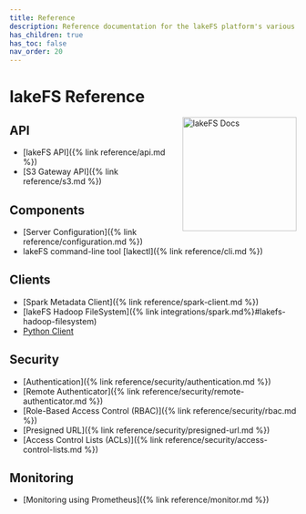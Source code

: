 ```yaml
---
title: Reference
description: Reference documentation for the lakeFS platform's various APIs, CLIs, and file formats.
has_children: true
has_toc: false
nav_order: 20
---
```


# lakeFS Reference

<img src="/assets/img/docs_logo.png" alt="lakeFS Docs" width=200 style="float: right; margin: 0 0 10px 10px;"/>

## API

- [lakeFS API]({% link reference/api.md %})
- [S3 Gateway API]({% link reference/s3.md %})

## Components

- [Server Configuration]({% link reference/configuration.md %})
- lakeFS command-line tool [lakectl]({% link reference/cli.md %})

## Clients

- [Spark Metadata Client]({% link reference/spark-client.md %})
- [lakeFS Hadoop FileSystem]({% link integrations/spark.md%}#lakefs-hadoop-filesystem)
- [Python Client](https://pydocs.lakefs.io/)

## Security

- [Authentication]({% link reference/security/authentication.md %})
- [Remote Authenticator]({% link reference/security/remote-authenticator.md %})
- [Role-Based Access Control (RBAC)]({% link reference/security/rbac.md %})
- [Presigned URL]({% link reference/security/presigned-url.md %})
- [Access Control Lists (ACLs)]({% link reference/security/access-control-lists.md %})

## Monitoring

- [Monitoring using Prometheus]({% link reference/monitor.md %})